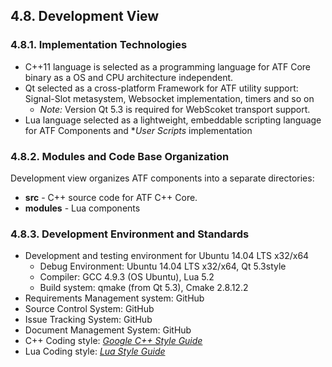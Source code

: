 ## 4.8. Development View

### 4.8.1. Implementation Technologies

- C++11 language is selected as a programming language for ATF Core binary as a OS and CPU architecture independent.
- Qt selected as a cross-platform Framework for ATF utility support: Signal-Slot metasystem, Websocket implementation, timers and so on
  - *Note:* Version Qt 5.3 is required for WebScoket transport support.
- Lua language selected as a lightweight, embeddable scripting language for ATF Components and **User Scripts* implementation

### 4.8.2. Modules and Code Base Organization

Development view organizes ATF components into a separate directories:

- **src** - C++ source code for ATF C++ Core.
- **modules** - Lua components

### 4.8.3. Development Environment and Standards
-   Development and testing environment for Ubuntu 14.04 LTS x32/x64
    -   Debug Environment: Ubuntu 14.04 LTS x32/x64, Qt 5.3style
    -   Compiler: GCC 4.9.3 (OS Ubuntu), Lua 5.2
    -   Build system: qmake (from Qt 5.3), Cmake 2.8.12.2
-   Requirements Management system: GitHub
-   Source Control System: GitHub
-   Issue Tracking System: GitHub
-   Document Management System: GitHub
-   C++ Coding style: [*Google C++ Style Guide*](https://github.com/smartdevicelink/sdl_core/wiki/SDL-Coding-Style-Guide)
-   Lua Coding style: [*Lua Style Guide*](https://github.com/smartdevicelink/sdl_atf_test_scripts/blob/master/style_guide_for_lua_code.md)
